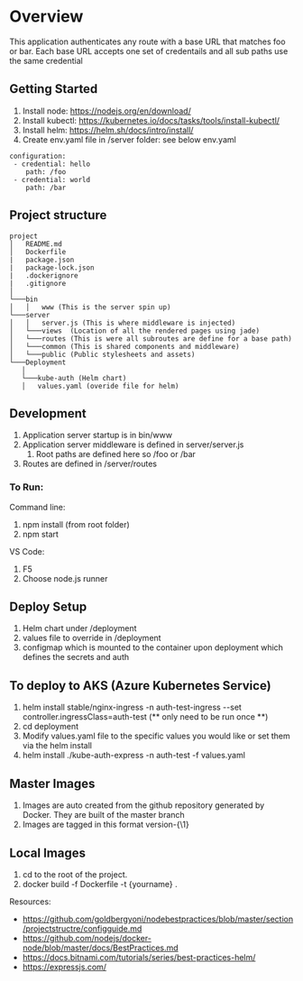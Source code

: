 # Overview
This application authenticates any route with a base URL that matches foo or bar.
Each base URL accepts one set of credentails and all sub paths use the same credential

## Getting Started

1. Install node: https://nodejs.org/en/download/
2. Install kubectl: https://kubernetes.io/docs/tasks/tools/install-kubectl/
3. Install helm: https://helm.sh/docs/intro/install/
4. Create env.yaml file in /server folder: see below
env.yaml
``` 
configuration:
 - credential: hello
    path: /foo
 - credential: world
    path: /bar
 ```

## Project structure
```
project
│   README.md
│   Dockerfile
|   package.json
|   package-lock.json
|   .dockerignore
|   .gitignore
│
└───bin
│   │   www (This is the server spin up)
└───server
│   │   server.js (This is where middleware is injected)
│   └───views  (Location of all the rendered pages using jade)
│   └───routes (This is were all subroutes are define for a base path)
│   └───common (This is shared components and middleware)
│   └───public (Public stylesheets and assets)
└───Deployment
   │   
   └───kube-auth (Helm chart)
   │   values.yaml (overide file for helm)

```
## Development
1. Application server startup is in bin/www
2. Application server middleware is defined in server/server.js
    1. Root paths are defined here so /foo or /bar
3. Routes are defined in /server/routes

 ### To Run:
Command line:
 1. npm install (from root folder)
 2. npm start

VS Code:
  1. F5
  2. Choose node.js runner

## Deploy Setup
1. Helm chart under /deployment
2. values file to override in /deployment
3. configmap which is mounted to the container upon deployment which defines the secrets and auth

## To deploy to AKS (Azure Kubernetes Service)
1. helm install stable/nginx-ingress  -n auth-test-ingress --set controller.ingressClass=auth-test (** only need to be run once **)
2. cd deployment
3. Modify values.yaml file to the specific values you would like or set them via the helm install
4. helm install ./kube-auth-express -n auth-test -f values.yaml

## Master Images
1. Images are auto created from the github repository generated by Docker. They are built of the master branch
2. Images are tagged in this format version-{\1}

## Local Images
1. cd to the root of the project.
2. docker build -f Dockerfile -t {yourname} .

Resources:
 * https://github.com/goldbergyoni/nodebestpractices/blob/master/section/projectstructre/configguide.md
 * https://github.com/nodejs/docker-node/blob/master/docs/BestPractices.md
 * https://docs.bitnami.com/tutorials/series/best-practices-helm/
 * https://expressjs.com/


